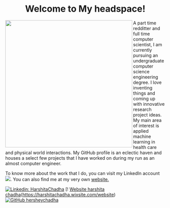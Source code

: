 <h1 align='center'> Welcome to My headspace!</h1>
<img align='left' src="https://media.giphy.com/media/l1J9uTjO4mqy36gqQ/giphy.gif" width="400">
<p>A part time redditter and full time computer scientist, I am currently pursuing an undergraduate computer science engineering degree. I love inventing things and coming up with innovative research project ideas. My main area of interest is applied machine learning in health care and physical world interactions. My GitHub profile is an eclectic haven and houses a select few projects that I have worked on during my run as an almost computer engineer.
<p> To know more about the work that I do, you can visit my LinkedIn account <a href="https://www.linkedin.com/in/harshita-chadha-1b8576163/"><img src="https://raw.githubusercontent.com/MartinHeinz/MartinHeinz/master/linkedin-3-16.png"></a>. You can also find me at my very own <a href ="https://harshitachadha.wixsite.com/website"> website. </a> </p>

[![Linkedin: HarshitaChadha](https://img.shields.io/badge/-HarshitaChadha-blue?style=flat-square&logo=Linkedin&logoColor=white&link=https://www.linkedin.com/in/harshita-chadha-1b8576163/)](https://www.linkedin.com/in/harshita-chadha-1b8576163/)
[! [ Website harshita chadha](https://badgen.net/badge/HarshitaChadha'sThink]Tank/:status/:violet?icon=github)(https://harshitachadha.wixsite.com/website)
[![GitHub hersheychadha](https://img.shields.io/github/followers/hersheychadha?label=follow&style=social)](https://github.com/hersheychadha)

